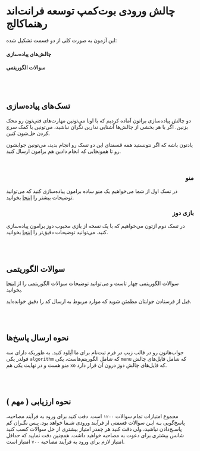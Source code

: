 # چالش ورودی بوت‌کمپ توسعه فرانت‌اند رهنماکالج

این آزمون به صورت کلی از دو قسمت تشکیل شده:

#### چالش‌های پیاده‌سازی

#### سوالات الگوریتمی

</br></br>

## تسک‌های پیاده‌سازی

دو چالش پیاده‌سازی براتون آماده کردیم که با اونا می‌تونین مهارت‌های فنی‌تون رو محک بزنین. اگر با هر بخشی از چالش‌ها آشنایی ندارین نگران نباشید، می‌تونین با کمک سرچ کردن حل‌شون کنین.

یادتون باشه که اگر نتونستید همه قسمتای این دو تسک رو انجام بدید، می‌تونین جوابشون رو تا همونجایی که انجام دادین هم برامون ارسال کنید.

</br>

<h3 dir="rtl">منو</h3>

در تسک اول از شما می‌خواهیم یک منو ساده برامون پیاده‌سازی کنید که می‌توانید توضیحات بیشتر را [اینجا](./simple-menu/) بخوانید.

<h3 dir="rtl">بازی دوز</h3>

در تسک دوم ازتون می‌خواهیم که با یک نسخه از بازی محبوب دوز برامون پیاده‌سازی کنید. می‌توانید توضیحات دقیق‌تر را [اینجا](./xo/) بخوانید.

</br></br>

## سوالات الگوریتمی

سوالات الگوریتمی چهار تاست و می‌توانید توضیحات سوالات الگوریتمی را از [اینجا](https://github.com/RahnemaCollegee/algorithm_challenge_1403) بخوانید.

قبل از فرستادن جوابتان مطمئن شوید که موارد مربوط به ارسال کد را دقیق خوانده‌اید.

</br></br>

## نحوه ارسال پاسخ‌ها

جواب‌هاتون رو در قالب زیپ در فرم ثبت‌نام برای ما آپلود کنید. به طوریکه دارای سه فولدر یکی `algorithm` که شامل الگوریتم‌هاست، یکی `menu` که شامل فایل‌های چالش منو هست و در نهایت یکی هم `xo` که فایل‌های چالش دوز درون آن قرار دارد.

</br></br>

## نحوه ارزیابی ( مهم )

مجموع امتیازات تمام سوالات `۱۲۰۰` است. دقت کنید برای ورود به فرآیند مصاحبه، پاسخ‌گویی بـه ایـن سوالات قسمتی از فرآیند ورودی شـما خواهد بود. پـس نگـران کم پاسـخ‌دادن نباشید، ولی دقت کنید هر چقدر امتیاز بیشتری از حل سوالات کسب کنید شانس بیشتری برای دعوت به مصاحبه خواهید داشت.
همچنین دقت نمایید که حداقل امتیاز لازم برای ورود به فرآیند مصاحبه `۷٠٠` امتیاز است.
